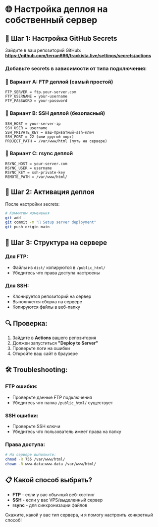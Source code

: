 # 🌐 Настройка деплоя на собственный сервер

## 🔧 Шаг 1: Настройка GitHub Secrets

Зайдите в ваш репозиторий GitHub:
**https://github.com/terran666/trackista.live/settings/secrets/actions**

### Добавьте secrets в зависимости от типа подключения:

### 📡 **Вариант A: FTP деплой (самый простой)**
```
FTP_SERVER = ftp.your-server.com
FTP_USERNAME = your-username  
FTP_PASSWORD = your-password
```

### 🔐 **Вариант B: SSH деплой (безопасный)**
```
SSH_HOST = your-server-ip
SSH_USER = username
SSH_PRIVATE_KEY = ваш-приватный-ssh-ключ
SSH_PORT = 22 (или другой порт)
PROJECT_PATH = /var/www/html (путь на сервере)
```

### 📂 **Вариант C: rsync деплой**
```
RSYNC_HOST = your-server.com
RSYNC_USER = username
RSYNC_KEY = ssh-private-key
REMOTE_PATH = /var/www/html/
```

## 🚀 Шаг 2: Активация деплоя

После настройки secrets:

```bash
# Коммитим изменения
git add .
git commit -m "🚀 Setup server deployment"
git push origin main
```

## 📁 Шаг 3: Структура на сервере

### Для FTP:
- Файлы из `dist/` копируются в `/public_html/`
- Убедитесь что права доступа настроены

### Для SSH:
- Клонируется репозиторий на сервер
- Выполняется сборка на сервере
- Копируются файлы в веб-папку

## 🔍 Проверка:

1. Зайдите в **Actions** вашего репозитория
2. Должен запуститься **"Deploy to Server"**
3. Проверьте логи на ошибки
4. Откройте ваш сайт в браузере

## 🛠 Troubleshooting:

### FTP ошибки:
- Проверьте данные FTP подключения
- Убедитесь что папка `/public_html/` существует

### SSH ошибки:
- Проверьте SSH ключи
- Убедитесь что пользователь имеет права на папку

### Права доступа:
```bash
# На сервере выполните:
chmod -R 755 /var/www/html/
chown -R www-data:www-data /var/www/html/
```

## 📋 Какой способ выбрать?

- **FTP** - если у вас обычный веб-хостинг
- **SSH** - если у вас VPS/выделенный сервер  
- **rsync** - для синхронизации файлов

Скажите, какой у вас тип сервера, и я помогу настроить конкретный способ!